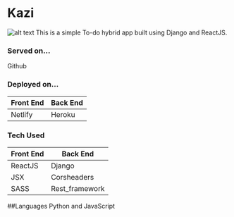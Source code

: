 # Kazi
![alt text](https://www.pinterest.com/pin/647603621410784238/)
This is a simple To-do hybrid app built using Django and ReactJS.

### Served on...
Github

### Deployed on...
Front End | Back End
------------ | -------------
Netlify | Heroku


### Tech Used
Front End | Back End
------------ | -------------
ReactJS | Django
JSX | Corsheaders
SASS | Rest_framework

##Languages
Python and JavaScript
